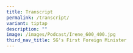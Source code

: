 ```yaml
---
title: Transcript
permalink: /transcript/
variant: tiptap
description: ""
image: /images/Podcast/Irene_600_400.jpg
third_nav_title: SG's First Foreign Minister
---
```


